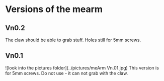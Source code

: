 Versions of the mearm
=====================

Vn0.2
-----

The claw should be able to grab stuff. Holes still for 5mm screws.


Vn0.1
-----

![look into the pictures folder](../pictures/meArm Vn.01.jpg)
This version is for 5mm screws. Do not use - it can not grab with the claw.
